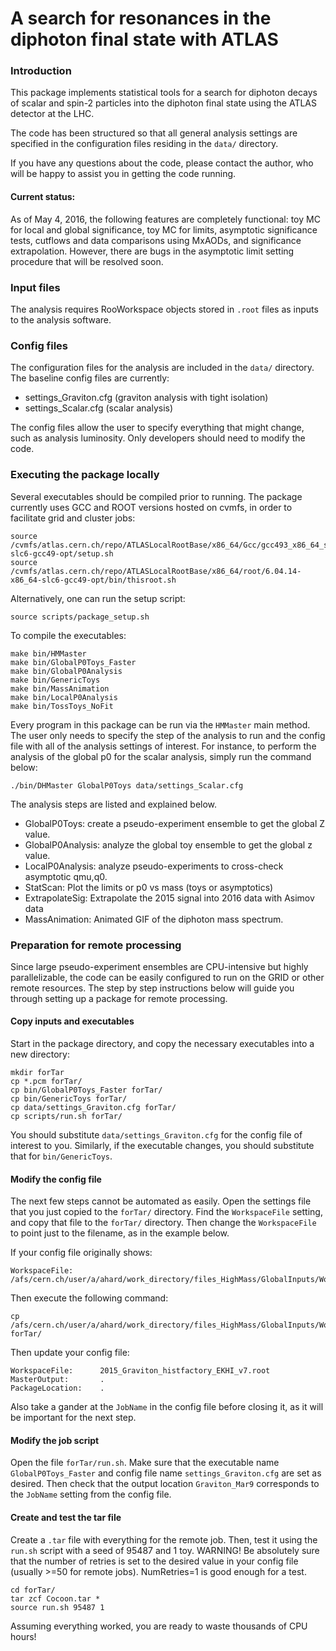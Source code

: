 # A search for resonances in the diphoton final state with ATLAS

### Introduction
This package implements statistical tools for a search for diphoton decays of 
scalar and spin-2 particles into the diphoton final state using the ATLAS 
detector at the LHC. 

The code has been structured so that all general analysis settings are specified
in the configuration files residing in the `data/` directory. 

If you have any questions about the code, please contact the author, who will be
happy to assist you in getting the code running.

#### Current status:
As of May 4, 2016, the following features are completely functional: toy MC for 
local and global significance, toy MC for limits, asymptotic significance tests,
cutflows and data comparisons using MxAODs, and significance extrapolation. 
However, there are bugs in the asymptotic limit setting procedure that will be
resolved soon.

### Input files

The analysis requires RooWorkspace objects stored in `.root` files as inputs to 
the analysis software. 

### Config files

The configuration files for the analysis are included in the `data/` directory.
The baseline config files are currently:
 - settings_Graviton.cfg (graviton analysis with tight isolation)
 - settings_Scalar.cfg (scalar analysis)

The config files allow the user to specify everything that might change, such as
analysis luminosity. Only developers should need to modify the code.

### Executing the package locally

Several executables should be compiled prior to running. The package currently
uses GCC and ROOT versions hosted on cvmfs, in order to facilitate grid and 
cluster jobs:
```
source /cvmfs/atlas.cern.ch/repo/ATLASLocalRootBase/x86_64/Gcc/gcc493_x86_64_slc6/slc6/x86_64-slc6-gcc49-opt/setup.sh
source /cvmfs/atlas.cern.ch/repo/ATLASLocalRootBase/x86_64/root/6.04.14-x86_64-slc6-gcc49-opt/bin/thisroot.sh
```

Alternatively, one can run the setup script:
```
source scripts/package_setup.sh
```

To compile the executables:
```
make bin/HMMaster  
make bin/GlobalP0Toys_Faster  
make bin/GlobalP0Analysis  
make bin/GenericToys  
make bin/MassAnimation
make bin/LocalP0Analysis  
make bin/TossToys_NoFit
```

Every program in this package can be run via the `HMMaster` main method. The 
user only needs to specify the step of the analysis to run and the config file
with all of the analysis settings of interest. For instance, to perform the 
analysis of the global p0 for the scalar analysis, simply run the command below:
```
./bin/DHMaster GlobalP0Toys data/settings_Scalar.cfg
```

The analysis steps are listed and explained below.
 - GlobalP0Toys: create a pseudo-experiment ensemble to get the global Z value.
 - GlobalP0Analysis: analyze the global toy ensemble to get the global z value.
 - LocalP0Analysis: analyze pseudo-experiments to cross-check asymptotic qmu,q0.
 - StatScan: Plot the limits or p0 vs mass (toys or asymptotics)
 - ExtrapolateSig: Extrapolate the 2015 signal into 2016 data with Asimov data
 - MassAnimation: Animated GIF of the diphoton mass spectrum.

### Preparation for remote processing

Since large pseudo-experiment ensembles are CPU-intensive but highly 
parallelizable, the code can be easily configured to run on the GRID or other
remote resources. The step by step instructions below will guide you through
setting up a package for remote processing. 

#### Copy inputs and executables

Start in the package directory, and copy the necessary executables into a new 
directory:

```
mkdir forTar
cp *.pcm forTar/
cp bin/GlobalP0Toys_Faster forTar/
cp bin/GenericToys forTar/
cp data/settings_Graviton.cfg forTar/
cp scripts/run.sh forTar/
```

You should substitute `data/settings_Graviton.cfg` for the config file of 
interest to you. Similarly, if the executable changes, you should substitute 
that for `bin/GenericToys`. 

#### Modify the config file

The next few steps cannot be automated as easily. Open the settings file that
you just copied to the `forTar/` directory. Find the `WorkspaceFile` setting,
and copy that file to the `forTar/` directory. Then change the `WorkspaceFile`
to point just to the filename, as in the example below.

If your config file originally shows:
```
WorkspaceFile: 		/afs/cern.ch/user/a/ahard/work_directory/files_HighMass/GlobalInputs/Workspaces_30_03_2016/2015_Graviton_histfactory_EKHI_v7.root
```
Then execute the following command:
```
cp /afs/cern.ch/user/a/ahard/work_directory/files_HighMass/GlobalInputs/Workspaces_30_03_2016/2015_Graviton_histfactory_EKHI_v7.root forTar/
```
Then update your config file:
```
WorkspaceFile: 		2015_Graviton_histfactory_EKHI_v7.root
MasterOutput:		.
PackageLocation:	.
```
Also take a gander at the `JobName` in the config file before closing it, as it 
will be important for the next step. 

#### Modify the job script

Open the file `forTar/run.sh`. Make sure that the executable name 
`GlobalP0Toys_Faster` and config file name `settings_Graviton.cfg` are set as 
desired. Then check that the output location `Graviton_Mar9` corresponds to the
`JobName` setting from the config file.

#### Create and test the tar file

Create a `.tar` file with everything for the remote job. Then, test it using 
the `run.sh` script with a seed of 95487 and 1 toy. WARNING! Be absolutely sure
that the number of retries is set to the desired value in your config file 
(usually >=50 for remote jobs). NumRetries=1 is good enough for a test. 
```
cd forTar/
tar zcf Cocoon.tar *
source run.sh 95487 1
```

Assuming everything worked, you are ready to waste thousands of CPU hours!
